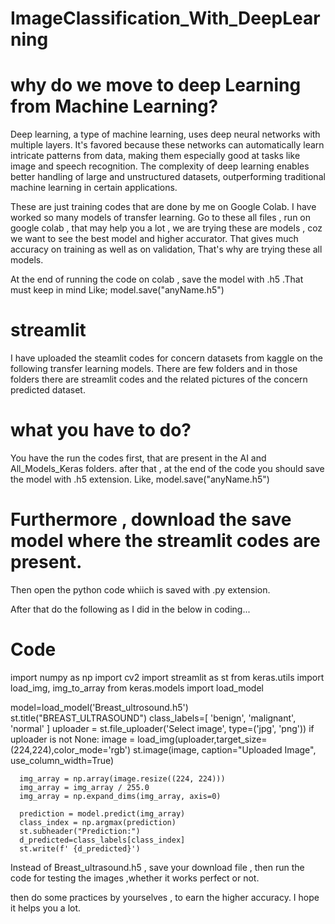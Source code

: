 # ImageClassification_With_DeepLearning
# why do we move to deep Learning from Machine Learning?
Deep learning, a type of machine learning, uses deep neural networks with multiple layers. It's favored because these networks can automatically learn intricate patterns from data, making them especially good at tasks like image and speech recognition. The complexity of deep learning enables better handling of large and unstructured datasets, outperforming traditional machine learning in certain applications.

These are just training codes that are done by me on Google Colab. I have worked so many models of transfer learning. Go to these all files , run on google colab , that may help you a lot , we are trying these are models , coz we want to see the best model and higher accurator. That gives much accuracy on training as well as on validation, That's why are trying these all models.

At the end of running the code on colab , save the model with .h5 .That must keep in mind Like; model.save("anyName.h5")

# streamlit
I have uploaded the steamlit codes for concern datasets from kaggle on the following transfer learning models.
There are few folders and in those folders there are streamlit codes and the related pictures of the concern predicted dataset.
# what you have to do?
You have the run the codes first, that are present in the AI and All_Models_Keras folders.
after that , at the end of the code you should save the model with .h5 extension.
Like, model.save("anyName.h5")

# Furthermore , download the save model where the streamlit codes are present.
Then open the python code whiich is saved with .py extension.

After that do the following as I did in the below in coding...
# Code
import numpy as np
import cv2 
import streamlit as st
from keras.utils import load_img, img_to_array
from keras.models import load_model

model=load_model('Breast_ultrosound.h5')
st.title("BREAST_ULTRASOUND")
class_labels=[
    'benign',
    'malignant',
    'normal'
]
uploader = st.file_uploader('Select image', type=('jpg', 'png'))
if uploader is not None:
    image = load_img(uploader,target_size=(224,224),color_mode='rgb')
    st.image(image, caption="Uploaded Image", use_column_width=True)

      img_array = np.array(image.resize((224, 224)))
      img_array = img_array / 255.0
      img_array = np.expand_dims(img_array, axis=0)
    
      prediction = model.predict(img_array)
      class_index = np.argmax(prediction)
      st.subheader("Prediction:")
      d_predicted=class_labels[class_index]
      st.write(f' {d_predicted}')

Instead of Breast_ultrasound.h5 , save your download file , then run the code for testing the images ,whether it works perfect or not.

then do some practices by yourselves , to earn the higher accuracy.
I hope it helps you a lot.
